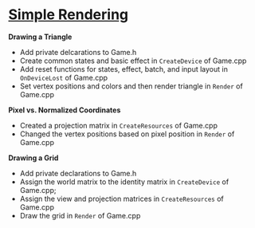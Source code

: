 # [Simple Rendering](https://github.com/Microsoft/DirectXTK/wiki/Simple-rendering)
**Drawing a Triangle**
- Add private delcarations to Game.h
- Create common states and basic effect in `CreateDevice` of Game.cpp
- Add reset functions for states, effect, batch, and input layout in `OnDeviceLost` of Game.cpp
- Set vertex positions and colors and then render triangle in `Render` of Game.cpp

**Pixel vs. Normalized Coordinates**
- Created a projection matrix in `CreateResources` of Game.cpp
- Changed the vertex positions based on pixel position in `Render` of Game.cpp

**Drawing a Grid**
- Add private declarations to Game.h
- Assign the world matrix to the identity matrix in `CreateDevice` of Game.cpp;
- Assign the view and projection matrices in `CreateResources` of Game.cpp
- Draw the grid in `Render` of Game.cpp